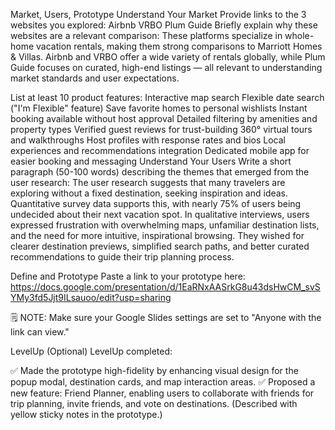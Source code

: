 Market, Users, Prototype
Understand Your Market
Provide links to the 3 websites you explored:
Airbnb
VRBO
Plum Guide
Briefly explain why these websites are a relevant comparison:
These platforms specialize in whole-home vacation rentals, making them strong comparisons to Marriott Homes & Villas. Airbnb and VRBO offer a wide variety of rentals globally, while Plum Guide focuses on curated, high-end listings — all relevant to understanding market standards and user expectations.

List at least 10 product features:
Interactive map search
Flexible date search ("I'm Flexible" feature)
Save favorite homes to personal wishlists
Instant booking available without host approval
Detailed filtering by amenities and property types
Verified guest reviews for trust-building
360° virtual tours and walkthroughs
Host profiles with response rates and bios
Local experiences and recommendations integration
Dedicated mobile app for easier booking and messaging
Understand Your Users
Write a short paragraph (50-100 words) describing the themes that emerged from the user research:
The user research suggests that many travelers are exploring without a fixed destination, seeking inspiration and ideas. Quantitative survey data supports this, with nearly 75% of users being undecided about their next vacation spot. In qualitative interviews, users expressed frustration with overwhelming maps, unfamiliar destination lists, and the need for more intuitive, inspirational browsing. They wished for clearer destination previews, simplified search paths, and better curated recommendations to guide their trip planning process.

Define and Prototype
Paste a link to your prototype here:
https://docs.google.com/presentation/d/1EaRNxAASrkG8u43dsHwCM_svSYMy3fd5Jjt9ILsauoo/edit?usp=sharing

🗒️ NOTE: Make sure your Google Slides settings are set to "Anyone with the link can view."

LevelUp (Optional)
LevelUp completed:

✅ Made the prototype high-fidelity by enhancing visual design for the popup modal, destination cards, and map interaction areas.
✅ Proposed a new feature: Friend Planner, enabling users to collaborate with friends for trip planning, invite friends, and vote on destinations. (Described with yellow sticky notes in the prototype.)
